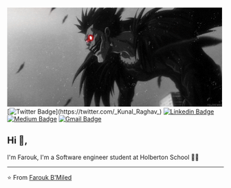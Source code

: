 ![Ryuk](https://github.com/faroukbmiled/faroukbmiled/blob/main/imgs/970de2d9f84c39fe93c0d727ac037732.gif)<br/>
 [![Twitter Badge](https://img.shields.io/badge/-@KunalRaghav-1ca0f1?style=flat-square&labelColor=1ca0f1&logo=twitter&logoColor=white&link=https://twitter.com/_Kunal_Raghav_)](https://twitter.com/_Kunal_Raghav_) [![Linkedin Badge](https://img.shields.io/badge/-Farouk_B_Miled-blue?style=flat-square&logo=Linkedin&logoColor=white&link=https://https://www.linkedin.com/in/farouk-ben-miled-43553022b/)](https://www.linkedin.com/in/farouk-ben-miled-43553022b/) [![Medium Badge](https://img.shields.io/badge/-@faroukbmiled-03a57a?style=flat-square&labelColor=000000&logo=Medium&link=https://medium.com/@faroukbmiled)](https://medium.com/@faroukbmiled)
[![Gmail Badge](https://img.shields.io/badge/-Gmail-c14438?style=flat-square&logo=Gmail&logoColor=white&link=mailto:faroukbmiled@gmail.com)](mailto:faroukbmiled@gmail.com)

## Hi 👋, 
I'm Farouk, I'm a Software engineer student at Holberton School 👨‍💻

---
⭐️ From [Farouk B'Miled](https://github.com/faroukbmiled)
